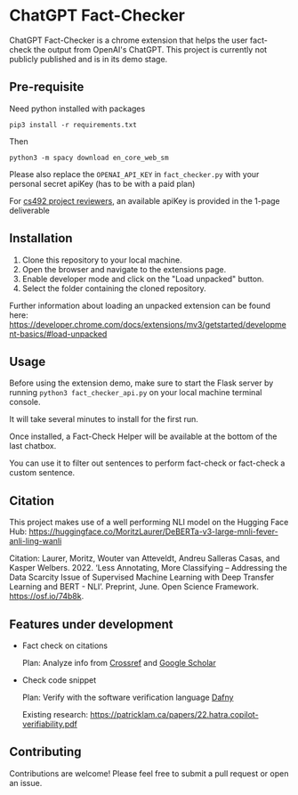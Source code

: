# ChatGPT Fact-Checker

ChatGPT Fact-Checker is a chrome extension that helps the user fact-check the output from OpenAI's ChatGPT. This project is currently not publicly published and is in its demo stage.

## Pre-requisite

Need python installed with packages

`pip3 install -r requirements.txt` <br />

Then 

`python3 -m spacy download en_core_web_sm`

Please also replace the `OPENAI_API_KEY` in `fact_checker.py` with your personal secret apiKey (has to be with a paid plan)

For <ins>cs492 project reviewers</ins>, an available apiKey is provided in the 1-page deliverable

## Installation

1. Clone this repository to your local machine.
2. Open the browser and navigate to the extensions page.
3. Enable developer mode and click on the "Load unpacked" button.
4. Select the folder containing the cloned repository.

Further information about loading an unpacked extension can be found here: https://developer.chrome.com/docs/extensions/mv3/getstarted/development-basics/#load-unpacked

## Usage

Before using the extension demo, make sure to start the Flask server by running `python3 fact_checker_api.py` on your local machine terminal console.

It will take several minutes to install for the first run. 

Once installed, a Fact-Check Helper will be available at the bottom of the last chatbox.

You can use it to filter out sentences to perform fact-check or fact-check a custom sentence.


## Citation

This project makes use of a well performing NLI model on the Hugging Face Hub: https://huggingface.co/MoritzLaurer/DeBERTa-v3-large-mnli-fever-anli-ling-wanli

Citation:
Laurer, Moritz, Wouter van Atteveldt, Andreu Salleras Casas, and Kasper Welbers. 2022. ‘Less Annotating, More Classifying – Addressing the Data Scarcity Issue of Supervised Machine Learning with Deep Transfer Learning and BERT - NLI’. Preprint, June. Open Science Framework. https://osf.io/74b8k.

## Features under development

- Fact check on citations

    Plan: Analyze info from [Crossref](https://www.crossref.org/documentation/retrieve-metadata/rest-api/a-non-technical-introduction-to-our-api/) and [Google Scholar](https://pypi.org/project/scholarly/)
    
- Check code snippet

    Plan: Verify with the software verification language [Dafny](https://dafny.org/)
    
    Existing research: https://patricklam.ca/papers/22.hatra.copilot-verifiability.pdf

## Contributing

Contributions are welcome! Please feel free to submit a pull request or open an issue.
